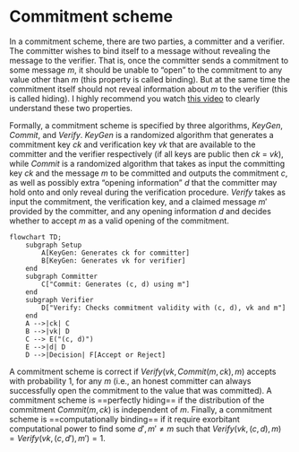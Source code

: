 # Commitment scheme

In a commitment scheme, there are two parties, a committer and a verifier. The committer wishes to bind itself to a message without
revealing the message to the verifier. That is, once the committer sends a commitment to some message $m$, it should be unable to
“open” to the commitment to any value other than $m$ (this property is called binding). But at the same time the commitment itself
should not reveal information about $m$ to the verifier (this is called hiding). I highly recommend you watch
[this video](https://www.youtube.com/watch?v=4w_b8Msxy14) to clearly understand these two properties.

Formally, a commitment scheme is specified by three algorithms, $KeyGen$, $Commit$, and $Verify$. $KeyGen$ is a randomized algorithm
that generates a commitment key $ck$ and verification key $vk$ that are available to the committer and the verifier respectively (if
all keys are public then $ck$ = $vk$), while $Commit$ is a randomized algorithm that takes as input the committing key $ck$ and the
message $m$ to be committed and outputs the commitment $c$, as well as possibly extra “opening information” $d$ that the committer may
hold onto and only reveal during the verification procedure. $Verify$ takes as input the commitment, the verification key, and a
claimed message $m'$ provided by the committer, and any opening information $d$ and decides whether to accept $m$ as a valid opening of
the commitment.

```mermaid
flowchart TD;
    subgraph Setup
        A[KeyGen: Generates ck for committer]
        B[KeyGen: Generates vk for verifier]
    end
    subgraph Committer
        C["Commit: Generates (c, d) using m"]
    end
    subgraph Verifier
        D["Verify: Checks commitment validity with (c, d), vk and m"]
    end
    A -->|ck| C
    B -->|vk| D
    C --> E("(c, d)")
    E -->|d| D
    D -->|Decision| F[Accept or Reject]
```

A commitment scheme is correct if $Verify(vk,Commit(m, ck),m)$ accepts with probability $1$, for any $m$ (i.e., an honest committer can
always successfully open the commitment to the value that was committed). A commitment scheme is ==perfectly hiding== if the distribution
of the commitment $Commit(m, ck)$ is independent of $m$. Finally, a commitment scheme is ==computationally binding== if it require
exorbitant computational power to find some $d', m' \neq m$ such that $Verify(vk,(c,d),m) = Verify(vk,(c,d'),m') = 1$.
